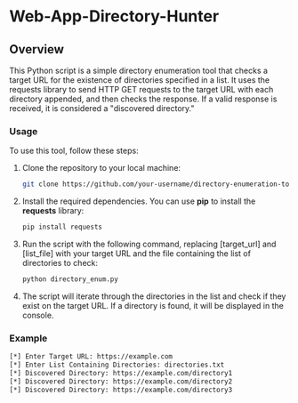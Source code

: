 # Web-App-Directory-Hunter

## Overview

This Python script is a simple directory enumeration tool that checks a target URL for the existence of directories specified in a list. It uses the requests library to send HTTP GET requests to the target URL with each directory appended, and then checks the response. If a valid response is received, it is considered a "discovered directory."

### Usage

To use this tool, follow these steps:

1. Clone the repository to your local machine:
   ```bash
   git clone https://github.com/your-username/directory-enumeration-tool.git
   ````
2. Install the required dependencies. You can use **pip** to install the **requests** library:
   ```bash
   pip install requests
   ```
3. Run the script with the following command, replacing [target_url] and [list_file] with your target URL and the file containing the list of directories to check:
   ```bash
   python directory_enum.py
   ```
4. The script will iterate through the directories in the list and check if they exist on the target URL. If a directory is found, it will be displayed in the console.

### Example

```bash
[*] Enter Target URL: https://example.com
[*] Enter List Containing Directories: directories.txt
[*] Discovered Directory: https://example.com/directory1
[*] Discovered Directory: https://example.com/directory2
[*] Discovered Directory: https://example.com/directory3
```
